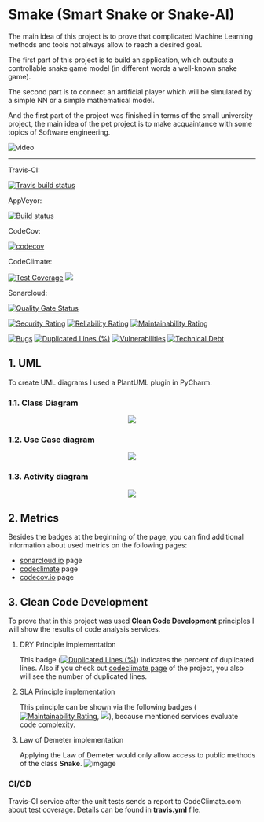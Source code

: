 # Smake (Smart Snake or Snake-AI)

The main idea of this project is to prove that complicated Machine Learning methods 
and tools not always allow to reach a desired goal. 

The first part of this project is to build an application, which outputs a controllable 
snake game model (in different words a well-known snake game).

The second part is to connect an artificial player which will be simulated by
a simple NN or a simple mathematical model.

And the first part of the project was finished in terms of the small university project, 
the main idea of the pet project is to make acquaintance with some topics of Software engineering.

[//]:#
![video](https://thumbs.gfycat.com/BadHandmadeAntipodesgreenparakeet-size_restricted.gif)

----

Travis-CI:

[![Travis build status](https://travis-ci.org/ElijahOzhmegov/Smake-Snake-AI-.svg?branch=master)](https://travis-ci.org/ElijahOzhmegov/Smake-Snake-AI-)

AppVeyor:

[![Build status](https://ci.appveyor.com/api/projects/status/k9km8fyluwwbox57?svg=true)](https://ci.appveyor.com/project/ElijahOzhmegov/smake-snake-ai)

CodeCov:

[![codecov](https://codecov.io/gh/ElijahOzhmegov/Smake-Snake-AI-/branch/master/graph/badge.svg)](https://codecov.io/gh/ElijahOzhmegov/Smake-Snake-AI-)

CodeClimate:

[![Test Coverage](https://api.codeclimate.com/v1/badges/b1ee1d632109fd5ab639/test_coverage)](https://codeclimate.com/github/ElijahOzhmegov/Smake-Snake-AI-/test_coverage)
<a href="https://codeclimate.com/github/ElijahOzhmegov/Smake-Snake-AI-/maintainability"><img src="https://api.codeclimate.com/v1/badges/b1ee1d632109fd5ab639/maintainability" /></a>

Sonarcloud:

[![Quality Gate Status](https://sonarcloud.io/api/project_badges/measure?project=ElijahOzhmegov_Smake-Snake-AI-&metric=alert_status)](https://sonarcloud.io/dashboard?id=ElijahOzhmegov_Smake-Snake-AI-)

[![Security Rating](https://sonarcloud.io/api/project_badges/measure?project=ElijahOzhmegov_Smake-Snake-AI-&metric=security_rating)](https://sonarcloud.io/dashboard?id=ElijahOzhmegov_Smake-Snake-AI-)
[![Reliability Rating](https://sonarcloud.io/api/project_badges/measure?project=ElijahOzhmegov_Smake-Snake-AI-&metric=reliability_rating)](https://sonarcloud.io/dashboard?id=ElijahOzhmegov_Smake-Snake-AI-)
[![Maintainability Rating](https://sonarcloud.io/api/project_badges/measure?project=ElijahOzhmegov_Smake-Snake-AI-&metric=sqale_rating)](https://sonarcloud.io/dashboard?id=ElijahOzhmegov_Smake-Snake-AI-)


[![Bugs](https://sonarcloud.io/api/project_badges/measure?project=ElijahOzhmegov_Smake-Snake-AI-&metric=bugs)](https://sonarcloud.io/dashboard?id=ElijahOzhmegov_Smake-Snake-AI-)
[![Duplicated Lines (%)](https://sonarcloud.io/api/project_badges/measure?project=ElijahOzhmegov_Smake-Snake-AI-&metric=duplicated_lines_density)](https://sonarcloud.io/dashboard?id=ElijahOzhmegov_Smake-Snake-AI-)
[![Vulnerabilities](https://sonarcloud.io/api/project_badges/measure?project=ElijahOzhmegov_Smake-Snake-AI-&metric=vulnerabilities)](https://sonarcloud.io/dashboard?id=ElijahOzhmegov_Smake-Snake-AI-)
[![Technical Debt](https://sonarcloud.io/api/project_badges/measure?project=ElijahOzhmegov_Smake-Snake-AI-&metric=sqale_index)](https://sonarcloud.io/dashboard?id=ElijahOzhmegov_Smake-Snake-AI-)
## 1. UML
To create UML diagrams I used a PlantUML plugin in PyCharm.
### 1.1. Class Diagram
<p align="center">
  <img src="docs/umls/snake_model.png">
</p>

### 1.2. Use Case diagram
<p align="center">
  <img src="docs/umls/use_case_diagram.png">
</p>

### 1.3. Activity diagram
<p align="center">
  <img src="docs/umls/activity_diagram.png">
</p>

## 2. Metrics

Besides the badges at the beginning of the page,
you can find additional information about used metrics
on the following pages:
* [sonarcloud.io](https://sonarcloud.io/dashboard?id=ElijahOzhmegov_Smake-Snake-AI-) 
page 
* [codeclimate](https://codeclimate.com/github/ElijahOzhmegov/Smake-Snake-AI-) page
* [codecov.io](https://codecov.io/gh/ElijahOzhmegov/Smake-Snake-AI-) page


## 3. Clean Code Development
To prove that in this project was used **Clean Code Development** 
principles I will show the results of code analysis services.

1. DRY Principle implementation

    This badge ([![Duplicated Lines (%)](https://sonarcloud.io/api/project_badges/measure?project=ElijahOzhmegov_Smake-Snake-AI-&metric=duplicated_lines_density)](https://sonarcloud.io/dashboard?id=ElijahOzhmegov_Smake-Snake-AI-)) 
    indicates the percent of duplicated lines.
    Also if you check out [codeclimate page](https://codeclimate.com/github/ElijahOzhmegov/Smake-Snake-AI-) 
    of the project, you also will see the number of duplicated lines.

1. SLA Principle implementation

    This principle can be shown via the following badges ([![Maintainability Rating](https://sonarcloud.io/api/project_badges/measure?project=ElijahOzhmegov_Smake-Snake-AI-&metric=sqale_rating)](https://sonarcloud.io/dashboard?id=ElijahOzhmegov_Smake-Snake-AI-), 
    <a href="https://codeclimate.com/github/ElijahOzhmegov/Smake-Snake-AI-/maintainability"><img src="https://api.codeclimate.com/v1/badges/b1ee1d632109fd5ab639/maintainability" /></a>), 
    because mentioned services evaluate code complexity.
    
1. Law of Demeter implementation

    Applying the Law of Demeter would only allow access to public 
    methods 
    of the class **Snake**.
    ![imgage](docs/pics/law_of_demeter.png)


### CI/CD
Travis-CI service after the unit tests sends 
a report to CodeClimate.com about test coverage.
Details can be found in **travis.yml** file.
